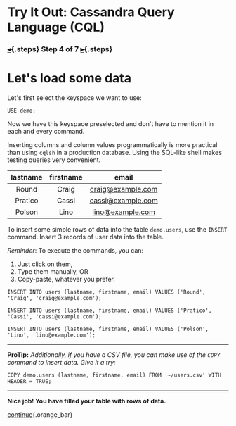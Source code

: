 <div class="top">

# Try It Out: Cassandra Query Language (CQL)
### [◂](command:katapod.loadPage?step3){.steps} Step 4 of 7 [▸](command:katapod.loadPage?step5){.steps}
</div>

# Let's load some data

Let's first select the keyspace we want to use: 

```
USE demo;
```

Now we have this keyspace preselected and don't have to mention it in each and every command.

Inserting columns and column values programmatically is more practical than using `cqlsh` in a production database. Using the SQL-like shell makes testing queries very convenient.

| lastname | firstname | email |
| :---: | :---:   | :---: |
| Round | Craig |craig@example.com |
| Pratico | Cassi | cassi@example.com |
| Polson | Lino | lino@example.com |  

To insert some simple rows of data into the table `demo.users`, use the `INSERT` command. Insert 3 records of user data into the table. 

*Reminder*: To execute the commands, you can:

1. Just click on them,
2. Type them manually, OR
3. Copy-paste, whatever you prefer.

```
INSERT INTO users (lastname, firstname, email) VALUES ('Round', 'Craig', 'craig@example.com');
```

```
INSERT INTO users (lastname, firstname, email) VALUES ('Pratico', 'Cassi', 'cassi@example.com');
```

```
INSERT INTO users (lastname, firstname, email) VALUES ('Polson', 'Lino', 'lino@example.com');
```

---
**ProTip:** *Additionally, if you have a CSV file, you can make use of the `COPY` command to insert data. Give it a try:*

```
COPY demo.users (lastname, firstname, email) FROM '~/users.csv' WITH HEADER = TRUE;
```
---

**Nice job! You have filled your table with rows of data.**

[continue](command:katapod.loadPage?step5){.orange_bar}
